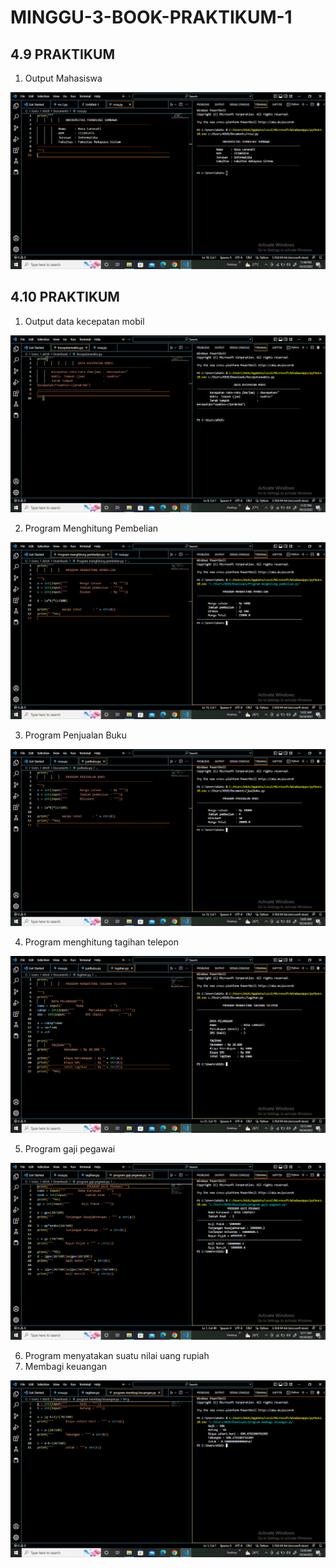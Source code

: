 # MINGGU-3-BOOK-PRAKTIKUM-1

## 4.9 PRAKTIKUM

1. Output Mahasiswa

<img src="https://github.com/rosalarasati/MINGGU-3-BOOK-PRAKTIKUM-1/blob/main/data.png">

## 4.10 PRAKTIKUM

1. Output data kecepatan mobil

<img src="https://github.com/rosalarasati/MINGGU-3-BOOK-PRAKTIKUM-1/blob/main/mobil.png">

2. Program Menghitung Pembelian

<img src="https://github.com/rosalarasati/MINGGU-3-BOOK-PRAKTIKUM-1/blob/main/pembelian.png">

3. Program Penjualan Buku

<img src="https://github.com/rosalarasati/MINGGU-3-BOOK-PRAKTIKUM-1/blob/main/penjualan.png">

4. Program menghitung tagihan telepon

<img src="https://github.com/rosalarasati/MINGGU-3-BOOK-PRAKTIKUM-1/blob/main/tagihan.png">

5. Program gaji pegawai

<img src="https://github.com/rosalarasati/MINGGU-3-BOOK-PRAKTIKUM-1/blob/main/gaji.png">

6. Program menyatakan suatu nilai uang rupiah
7. Membagi keuangan

<img src="https://github.com/rosalarasati/MINGGU-3-BOOK-PRAKTIKUM-1/blob/main/uang.png">

